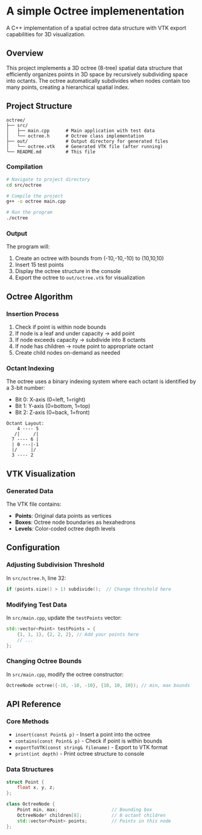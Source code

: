 # A simple Octree implemenentation 

A C++ implementation of a spatial octree data structure with VTK export capabilities for 3D visualization.

## Overview

This project implements a 3D octree (8-tree) spatial data structure that efficiently organizes points in 3D space by recursively subdividing space into octants. The octree automatically subdivides when nodes contain too many points, creating a hierarchical spatial index.

## Project Structure

```
octree/
├── src/
│   ├── main.cpp      # Main application with test data
│   └── octree.h      # Octree class implementation
├── out/              # Output directory for generated files
│   └── octree.vtk    # Generated VTK file (after running)
└── README.md         # This file
```


### Compilation
```bash
# Navigate to project directory
cd src/octree

# Compile the project
g++ -o octree main.cpp

# Run the program
./octree
```

### Output
The program will:
1. Create an octree with bounds from (-10,-10,-10) to (10,10,10)
2. Insert 15 test points
3. Display the octree structure in the console
4. Export the octree to `out/octree.vtk` for visualization

## Octree Algorithm

### Insertion Process
1. Check if point is within node bounds
2. If node is a leaf and under capacity → add point
3. If node exceeds capacity → subdivide into 8 octants
4. If node has children → route point to appropriate octant
5. Create child nodes on-demand as needed

### Octant Indexing
The octree uses a binary indexing system where each octant is identified by a 3-bit number:
- Bit 0: X-axis (0=left, 1=right)  
- Bit 1: Y-axis (0=bottom, 1=top)
- Bit 2: Z-axis (0=back, 1=front)

```
Octant Layout:
    4 ---- 5
   /|     /|
  7 ---- 6 |
  | 0 ---|-1
  |/     |/
  3 ---- 2
```

## VTK Visualization

### Generated Data
The VTK file contains:
- **Points**: Original data points as vertices
- **Boxes**: Octree node boundaries as hexahedrons
- **Levels**: Color-coded octree depth levels

## Configuration

### Adjusting Subdivision Threshold
In `src/octree.h`, line 32:
```cpp
if (points.size() > 1) subdivide();  // Change threshold here
```

### Modifying Test Data
In `src/main.cpp`, update the `testPoints` vector:
```cpp
std::vector<Point> testPoints = {
    {1, 1, 1}, {2, 2, 2}, // Add your points here
    // ...
};
```

### Changing Octree Bounds
In `src/main.cpp`, modify the octree constructor:
```cpp
OctreeNode octree({-10, -10, -10}, {10, 10, 10}); // min, max bounds
```

## API Reference

### Core Methods
- `insert(const Point& p)` - Insert a point into the octree
- `contains(const Point& p)` - Check if point is within bounds
- `exportToVTK(const string& filename)` - Export to VTK format
- `print(int depth)` - Print octree structure to console

### Data Structures
```cpp
struct Point { 
    float x, y, z; 
};

class OctreeNode {
    Point min, max;                    // Bounding box
    OctreeNode* children[8];           // 8 octant children
    std::vector<Point> points;         // Points in this node
};
```
